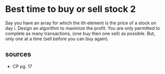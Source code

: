 # Best time to buy or sell stock 2
Say you have an array for which the ith element is the price of a stock on day i.
Design an algorithm to maximize the profit. You are only permitted to complete as many transactions, (one buy then one sell) as possible. But, only one at a time (sell before you can buy again).

## sources
  - CP pg. 17
